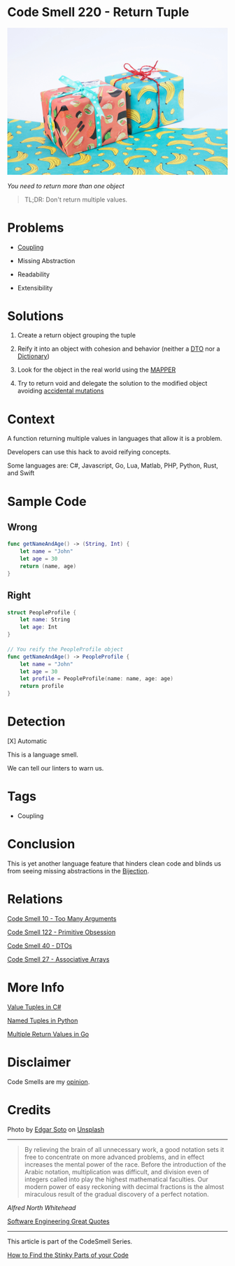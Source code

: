# Code Smell 220 - Return Tuple
            
![Code Smell 220 - Return Tuple](Code%20Smell%20220%20-%20Return%20Tuple.jpg)

*You need to return more than one object*

> TL;DR: Don't return multiple values. 

# Problems

- [Coupling](https://github.com/mcsee/Software-Design-Articles/tree/main/Articles/Theory/Coupling%20-%20The%20one%20and%20only%20software%20design%20problem/readme.md)

- Missing Abstraction

- Readability

- Extensibility

# Solutions

1. Create a return object grouping the tuple

2. Reify it into an object with cohesion and behavior (neither a [DTO](https://github.com/mcsee/Software-Design-Articles/tree/main/Articles/Code%20Smells/Code%20Smell%2040%20-%20DTOs/readme.md) nor a [Dictionary](https://github.com/mcsee/Software-Design-Articles/tree/main/Articles/Code%20Smells/Code%20Smell%2027%20-%20Associative%20Arrays/readme.md))

3. Look for the object in the real world using the [MAPPER](https://github.com/mcsee/Software-Design-Articles/tree/main/Articles/Theory/What%20is%20(wrong%20with)%20software/readme.md)

4. Try to return void and delegate the solution to the modified object avoiding [accidental mutations](https://github.com/mcsee/Software-Design-Articles/tree/main/Articles/Theory/The%20Evil%20Power%20of%20Mutants/readme.md)

# Context

A function returning multiple values in languages that allow it is a problem.

Developers can use this hack to avoid reifying concepts.

Some languages are: C#, Javascript, Go, Lua, Matlab, PHP, Python, Rust, and Swift

# Sample Code

## Wrong

[Gist Url]: # (https://gist.github.com/mcsee/d7cb1ea13ceb86ad1c087e2a52926c89)

```swift
func getNameAndAge() -> (String, Int) {
    let name = "John"
    let age = 30
    return (name, age)
}
```

## Right

[Gist Url]: # (https://gist.github.com/mcsee/e6db8dfa30b45043ff6a187ba14be10a)

```swift
struct PeopleProfile {
    let name: String
    let age: Int
}

// You reify the PeopleProfile object
func getNameAndAge() -> PeopleProfile {
    let name = "John"
    let age = 30
    let profile = PeopleProfile(name: name, age: age)
    return profile
}
```

# Detection

[X] Automatic 

This is a language smell. 

We can tell our linters to warn us.

# Tags

- Coupling

# Conclusion

This is yet another language feature that hinders clean code and blinds us from seeing missing abstractions in the [Bijection](https://github.com/mcsee/Software-Design-Articles/tree/main/Articles/Theory/The%20One%20and%20Only%20Software%20Design%20Principle/readme.md).

# Relations

[Code Smell 10 - Too Many Arguments](https://github.com/mcsee/Software-Design-Articles/tree/main/Articles/Code%20Smells/Code%20Smell%2010%20-%20Too%20Many%20Arguments/readme.md)

[Code Smell 122 - Primitive Obsession](https://github.com/mcsee/Software-Design-Articles/tree/main/Articles/Code%20Smells/Code%20Smell%20122%20-%20Primitive%20Obsession/readme.md)

[Code Smell 40 - DTOs](https://github.com/mcsee/Software-Design-Articles/tree/main/Articles/Code%20Smells/Code%20Smell%2040%20-%20DTOs/readme.md)

[Code Smell 27 - Associative Arrays](https://github.com/mcsee/Software-Design-Articles/tree/main/Articles/Code%20Smells/Code%20Smell%2027%20-%20Associative%20Arrays/readme.md)

# More Info

[Value Tuples in C#](https://learn.microsoft.com/en-us/dotnet/api/system.valuetuple-2?view=net-7.0)

[Named Tuples in Python](https://www.geeksforgeeks.org/namedtuple-in-python/)

[Multiple Return Values in Go](https://gobyexample.com/multiple-return-values)

# Disclaimer

Code Smells are my [opinion](https://github.com/mcsee/Software-Design-Articles/tree/main/Articles/Blogging/I%20Wrote%20More%20than%2090%20Articles%20on%202021%20Here%20is%20What%20I%20Learned/readme.md).

# Credits

Photo by [Edgar Soto](https://unsplash.com/@edgardo1987) on [Unsplash](https://unsplash.com/photos/1HIKnKtXEU0)
    
* * *

> By relieving the brain of all unnecessary work, a good notation sets it free to concentrate on more advanced problems, and in effect increases the mental power of the race. Before the introduction of the Arabic notation, multiplication was difficult, and division even of integers called into play the highest mathematical faculties. Our modern power of easy reckoning with decimal fractions is the almost miraculous result of the gradual discovery of a perfect notation.

_Alfred North Whitehead_

[Software Engineering Great Quotes](https://github.com/mcsee/Software-Design-Articles/tree/main/Articles/Quotes/Software%20Engineering%20Great%20Quotes/readme.md)

* * *

This article is part of the CodeSmell Series.

[How to Find the Stinky Parts of your Code](https://github.com/mcsee/Software-Design-Articles/tree/main/Articles/Code%20Smells/How%20to%20Find%20the%20Stinky%20parts%20of%20your%20Code/readme.md)